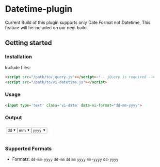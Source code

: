 # Datetime-plugin
Current Build of this plugin supports only Date Format not Datetime, This feature will be included on our next build.

## Getting started

### Installation

Include files:

```html
<script src="/path/to/jquery.js"></script><!-- jQuery is required -->
<script src="/path/to/vi-datetime.js"></script>
```
### Usage
```html
<input type='text' class='vi-date' data-vi-format="dd-mm-yyyy">
```

### Output
![Alt text](https://raw.githubusercontent.com/vinodselvin/datetime-plugin/master/demo.png)

### Supported Formats
- Formats: `dd-mm-yyyy` `dd-mm` `dd` `mm` `yyyy` `mm-yyyy` `dd-yyyy`

